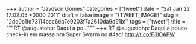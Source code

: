 
+++
author = "Jaydson Gomes"
categories = ["tweet"]
date = "Sat Jan 22 17:02:05 +0000 2011"
draft = false
image = "{TWEET_IMAGE}"
slug = "2dc0e1fd73114bcc6ea7e9203f7a2610da9d91bf"
tags = ["tweet"]
title = """RT @augustohp: Daqui a po..."""
+++
RT @augustohp: Daqui a pouco check-in em massa pra Super Swarm no #4sq! http://t.co/F3IOAPW
